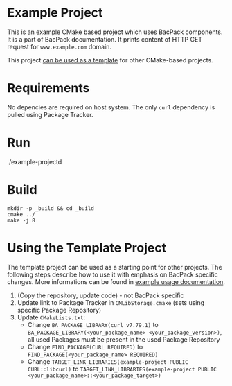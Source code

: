 # Example Project

This is an example CMake based project which uses BacPack components. It is a part of BacPack
documentation. It prints content of HTTP GET request for `www.example.com` domain.

This project [can be used as a template](#using-the-template-project) for other CMake-based projects.

# Requirements 

No depencies are required on host system. The only `curl` dependency is pulled using Package Tracker.

# Run 

./example-projectd

# Build 

```
mkdir -p _build && cd _build
cmake ../
make -j 8
```

# Using the Template Project

The template project can be used as a starting point for other projects. The following steps
describe how to use it with emphasis on BacPack specific changes. More informations can be found in
[example usage documentation](https://bacpack-system.github.io/example_usage).

1. (Copy the repository, update code) - not BacPack specific
2. Update link to Package Tracker in `CMLibStorage.cmake` (sets using specific Package Repository)
3. Update `CMakeLists.txt`:
    - Change `BA_PACKAGE_LIBRARY(curl v7.79.1)` to `BA_PACKAGE_LIBRARY(<your_package_name> <your_package_version>)`,
      all used Packages must be present in the used Package Repository
    - Change `FIND_PACKAGE(CURL REQUIRED)` to `FIND_PACKAGE(<your_package_name> REQUIRED)`
    - Change `TARGET_LINK_LIBRARIES(example-project PUBLIC CURL::libcurl)` to
      `TARGET_LINK_LIBRARIES(example-project PUBLIC <your_package_name>::<your_package_target>)`
